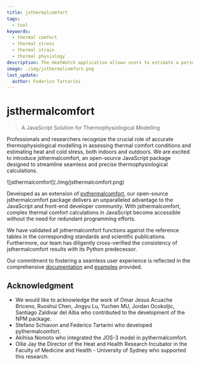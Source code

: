```yaml
---
title: jsthermalcomfort
tags:
  - tool
keywords: 
  - thermal comfort
  - thermal stress
  - thermal strain
  - thermal physiology
description: The HeatWatch application allows users to estimate a personalised heat health risk
image: ./img/jsthermalcomfort.png
last_update:
  author: Federico Tartarini
---
```


# jsthermalcomfort

>A JavaScript Solution for Thermophysiological Modelling

Professionals and researchers recognize the crucial role of accurate thermophysiological modelling in assessing thermal comfort conditions and estimating heat and cold stress, both indoors and outdoors. We are excited to introduce jsthermalcomfort, an open-source JavaScript package designed to streamline seamless and precise thermophysiological calculations.

<div class="img-center" style={{"marginBottom":"20px"}}> ![jsthermalcomfort](./img/jsthermalcomfort.png)</div>

Developed as an extension of [pythermalcomfort](https://www.linkedin.com/pulse/pythermalcomfort-python-package-thermal-comfort-federico-tartarini%3FtrackingId=V%252Bq8tVdyRGeUxhP0u3DK2w%253D%253D/?trackingId=Iq84nzagS0KF%2BV1vvWzHyQ%3D%3D&lipi=urn%3Ali%3Apage%3Ad_flagship3_pulse_read%3Be33VIO52RuaMpCPgoWE1ew%3D%3D), our open-source jsthermalcomfort package delivers an unparalleled advantage to the JavaScript and front-end developer community. With jsthermalcomfort, complex thermal comfort calculations in JavaScript become accessible without the need for redundant programming efforts.

We have validated all jsthermalcomfort functions against the reference tables in the corresponding standards and scientific publications. Furthermore, our team has diligently cross-verified the consistency of jsthermalcomfort results with its Python predecessor.

Our commitment to fostering a seamless user experience is reflected in the comprehensive [documentation](https://federicotartarini.github.io/jsthermalcomfort/) and [examples](https://github.com/FedericoTartarini/jsthermalcomfort/tree/main/docs/examples) provided.

## Acknowledgment

* We would like to acknowledge the work of Omar Jesus Acuache Briceno, Ruoshui Chen, Jingyu Lu, Yuchen MU, Jordan Ocokoljic, Santiago Zaldivar del Alba who contributed to the development of the NPM package. 
* Stefano Schiavon and Federico Tartarini who developed pythermalcomfort. 
* Akihisa Nomoto who integrated the JOS-3 model in pythermalcomfort. 
* Ollie Jay the Director of the Heat and Health Research Incubator in the Faculty of Medicine and Health - University of Sydney who supported this research.